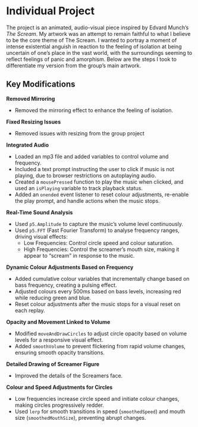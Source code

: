 # Individual Project

The project is an animated, audio-visual piece inspired by Edvard Munch’s *The Scream*. My artwork was an attempt to remain faithful to what I believe to be the core theme of The Scream. I wanted to portray a moment of intense existential anguish in reaction to the feeling of isolation at being uncertain of one’s place in the vast world, with the surroundings seeming to reflect feelings of panic and amorphism. Below are the steps I took to differentiate my version from the group’s main artwork.

## Key Modifications

**Removed Mirroring**
- Removed the mirroring effect to enhance the feeling of isolation.

**Fixed Resizing Issues**
- Removed issues with resizing from the group project

**Integrated Audio**
   - Loaded an mp3 file and added variables to control volume and frequency.
   - Included a text prompt instructing the user to click if music is not playing, due to browser restrictions on autoplaying audio.
   - Created a `mousePressed` function to play the music when clicked, and used an `isPlaying` variable to track playback status.
   - Added an `onended` event listener to reset colour adjustments, re-enable the play prompt, and handle actions when the music stops.

**Real-Time Sound Analysis**
   - Used `p5.Amplitude` to capture the music’s volume level continuously.
   - Used `p5.FFT` (Fast Fourier Transform) to analyse frequency ranges, driving visual effects:
      - Low Frequencies: Control circle speed and colour saturation.
      - High Frequencies: Control the screamer’s mouth size, making it appear to “scream” in response to the music.

**Dynamic Colour Adjustments Based on Frequency**
   - Added cumulative colour variables that incrementally change based on bass frequency, creating a pulsing effect.
   - Adjusted colours every 500ms based on bass levels, increasing red while reducing green and blue.
   - Reset colour adjustments after the music stops for a visual reset on each replay.

**Opacity and Movement Linked to Volume**
   - Modified `moveAndDrawCircles` to adjust circle opacity based on volume levels for a responsive visual effect.
   - Added `smoothVolume` to prevent flickering from rapid volume changes, ensuring smooth opacity transitions.

**Detailed Drawing of Screamer Figure**
   - Improved the details of the Screamers face.

**Colour and Speed Adjustments for Circles**
   - Low frequencies increase circle speed and initiate colour changes, making circles progressively redder.
   - Used `lerp` for smooth transitions in speed (`smoothedSpeed`) and mouth size (`smoothedMouthSize`), preventing abrupt changes.



